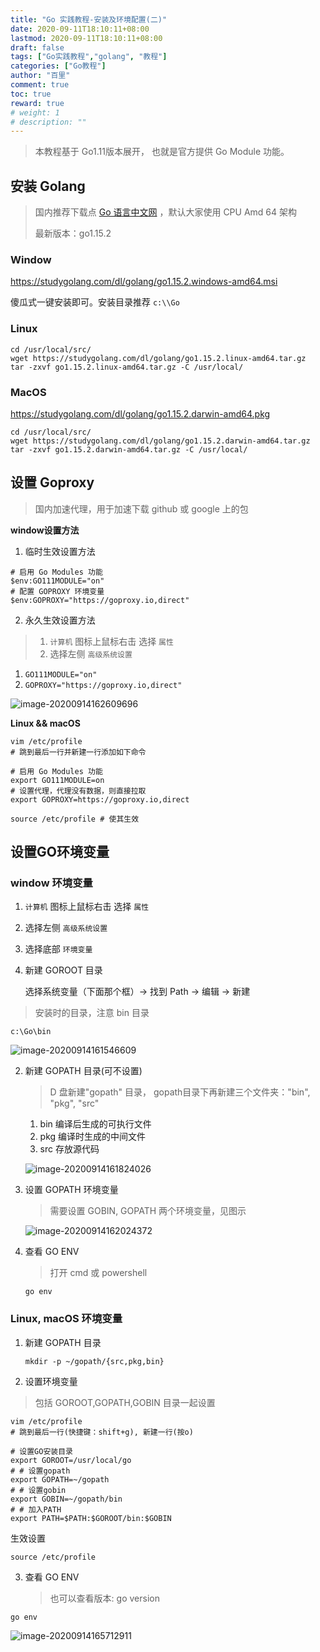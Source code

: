 ```yaml
---
title: "Go 实践教程-安装及环境配置(二)"
date: 2020-09-11T18:10:11+08:00
lastmod: 2020-09-11T18:10:11+08:00
draft: false
tags: ["Go实践教程","golang", "教程"]
categories: ["Go教程"]
author: "百里"
comment: true
toc: true
reward: true
# weight: 1
# description: ""
---
```


> 本教程基于 Go1.11版本展开， 也就是官方提供 Go Module 功能。

## 安装 Golang 

> 国内推荐下载点 [Go 语言中文网](https://studygolang.com/dl) ，默认大家使用 CPU Amd 64 架构
>
> 最新版本：go1.15.2

###  Window

https://studygolang.com/dl/golang/go1.15.2.windows-amd64.msi

 傻瓜式一键安装即可。安装目录推荐 `c:\\Go`

### Linux 

```shell
cd /usr/local/src/
wget https://studygolang.com/dl/golang/go1.15.2.linux-amd64.tar.gz
tar -zxvf go1.15.2.linux-amd64.tar.gz -C /usr/local/
```

### MacOS

https://studygolang.com/dl/golang/go1.15.2.darwin-amd64.pkg

```shell
cd /usr/local/src/
wget https://studygolang.com/dl/golang/go1.15.2.darwin-amd64.tar.gz
tar -zxvf go1.15.2.darwin-amd64.tar.gz -C /usr/local/
```


## 设置 Goproxy


> 国内加速代理，用于加速下载 github 或 google 上的包

**window设置方法**

1. 临时生效设置方法

```shell
# 启用 Go Modules 功能
$env:GO111MODULE="on"
# 配置 GOPROXY 环境变量
$env:GOPROXY="https://goproxy.io,direct"
```

2. 永久生效设置方法

> 1. `计算机` 图标上鼠标右击 选择 `属性`
> 2. 选择左侧 `高级系统设置`

1. `GO111MODULE="on"`
2. `GOPROXY="https://goproxy.io,direct"`

![image-20200914162609696](http://img.sgfoot.com/b/20200914162610.png?imageslim)

**Linux && macOS**

```shell
vim /etc/profile
# 跳到最后一行并新建一行添加如下命令

# 启用 Go Modules 功能
export GO111MODULE=on
# 设置代理，代理没有数据，则直接拉取
export GOPROXY=https://goproxy.io,direct

source /etc/profile # 使其生效
```

## 设置GO环境变量

### window 环境变量

1. `计算机` 图标上鼠标右击 选择 `属性`
2. 选择左侧 `高级系统设置`
3. 选择底部 `环境变量`

1. 新建 GOROOT 目录 

    选择系统变量（下面那个框）-> 找到 Path -> 编辑 -> 新建

> 安装时的目录，注意 bin 目录

```shell
c:\Go\bin
```

![image-20200914161546609](http://img.sgfoot.com/b/20200914161555.png?imageslim)

2. 新建 GOPATH 目录(可不设置)

   >  D 盘新建"gopath" 目录， gopath目录下再新建三个文件夹："bin", "pkg", "src"

   1. bin 编译后生成的可执行文件
   2. pkg 编译时生成的中间文件
   3. src 存放源代码

   ![image-20200914161824026](http://img.sgfoot.com/b/20200914161825.png?imageslim)

3. 设置 GOPATH 环境变量

   > 需要设置 GOBIN, GOPATH 两个环境变量，见图示

   ![image-20200914162024372](http://img.sgfoot.com/b/20200914162025.png?imageslim)

4. 查看 GO ENV

   >  打开 cmd 或 powershell

    ```shell
    go env
    ```

### Linux, macOS 环境变量

1. 新建 GOPATH 目录 

   ```shell
   mkdir -p ~/gopath/{src,pkg,bin}
   ```
2. 设置环境变量
> 包括 GOROOT,GOPATH,GOBIN 目录一起设置

```shell
vim /etc/profile
# 跳到最后一行(快捷键：shift+g), 新建一行(按o)

# 设置GO安装目录 
export GOROOT=/usr/local/go
# # 设置gopath
export GOPATH=~/gopath
# # 设置gobin
export GOBIN=~/gopath/bin
# # 加入PATH
export PATH=$PATH:$GOROOT/bin:$GOBIN
```

生效设置

```shell
source /etc/profile
```

3. 查看 GO ENV

   > 也可以查看版本: go version

```
go env
```

![image-20200914165712911](http://img.sgfoot.com/b/20200914165713.png?imageslim)
